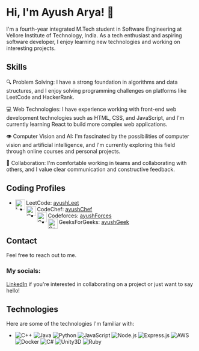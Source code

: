 # Hi, I'm Ayush Arya! 👋

I'm a fourth-year integrated M.Tech student in Software Engineering at Vellore Institute of Technology, India. As a tech enthusiast and aspiring software developer, I enjoy learning new technologies and working on interesting projects.

## Skills
🔍 Problem Solving: I have a strong foundation in algorithms and data structures, and I enjoy solving programming challenges on platforms like LeetCode and HackerRank.

💻 Web Technologies: I have experience working with front-end web development technologies such as HTML, CSS, and JavaScript, and I'm currently learning React to build more complex web applications.

👁️ Computer Vision and AI: I'm fascinated by the possibilities of computer vision and artificial intelligence, and I'm currently exploring this field through online courses and personal projects.

🤝 Collaboration: I'm comfortable working in teams and collaborating with others, and I value clear communication and constructive feedback.

## Coding Profiles

- LeetCode: [ayushLeet](https://leetcode.com/developerarya17/) <img align="left" alt="LeetCode" width="26px" src="https://leetcode.com/static/images/LeetCode_logo_rvs.png" />
- CodeChef: [ayushChef](https://www.codechef.com/users/eleven_121) <img align="left" alt="CodeChef" width="26px" src="https://cdn.codechef.com/sites/all/themes/abessive/cc-logo.png" />
- Codeforces: [ayushForces](https://codeforces.com/profile/memoryDestroyer) <img align="left" alt="Codeforces" width="26px" src="https://cdn.iconscout.com/icon/free/png-256/code-forces-3629285-3031869.png"/>
- GeeksForGeeks: [ayushGeek](https://auth.geeksforgeeks.org/user/developerarya17/) <img align="left" alt="Codeforces" width="26px" src="https://upload.wikimedia.org/wikipedia/commons/thumb/4/43/GeeksforGeeks.svg/2560px-GeeksforGeeks.svg.png"/>


## Contact
Feel free to reach out to me.
### My socials:
[LinkedIn](https://www.linkedin.com/in/ayush-arya-4a7647193/) if you're interested in collaborating on a project or just want to say hello!

## Technologies
Here are some of the technologies I'm familiar with:
- ![C++](https://img.shields.io/badge/C++-00599C?style=for-the-badge&logo=cplusplus&logoColor=white)
![Java](https://img.shields.io/badge/Java-ED8B00?style=for-the-badge&logo=java&logoColor=white)
![Python](https://img.shields.io/badge/Python-3776AB?style=for-the-badge&logo=python&logoColor=white)
![JavaScript](https://img.shields.io/badge/JavaScript-F7DF1E?style=for-the-badge&logo=javascript&logoColor=black)
![Node.js](https://img.shields.io/badge/Node.js-43853D?style=for-the-badge&logo=node-dot-js&logoColor=white)
![Express.js](https://img.shields.io/badge/Express.js-404D59?style=for-the-badge)
![AWS](https://img.shields.io/badge/AWS-232F3E?style=for-the-badge&logo=amazon-aws&logoColor=white)
![Docker](https://img.shields.io/badge/Docker-2496ED?style=for-the-badge&logo=docker&logoColor=white)
![C#](https://img.shields.io/badge/C%23-239120?style=for-the-badge&logo=c-sharp&logoColor=white)
![Unity3D](https://img.shields.io/badge/Unity-100000?style=for-the-badge&logo=unity&logoColor=white)
![Ruby](https://img.shields.io/badge/Ruby-CC342D?style=for-the-badge&logo=ruby&logoColor=white)
